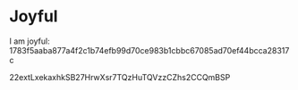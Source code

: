 # Joyful

I am joyful: 1783f5aaba877a4f2c1b74efb99d70ce983b1cbbc67085ad70ef44bcca28317c


22extLxekaxhkSB27HrwXsr7TQzHuTQVzzCZhs2CCQmBSP